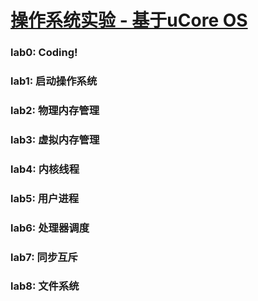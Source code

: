 # [操作系统实验 - 基于uCore OS](https://www.shiyanlou.com/courses/221)

### lab0: Coding!

### lab1: 启动操作系统

### lab2: 物理内存管理

### lab3: 虚拟内存管理

### lab4: 内核线程

### lab5: 用户进程

### lab6: 处理器调度

### lab7: 同步互斥

### lab8: 文件系统
